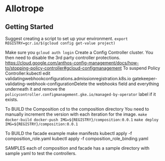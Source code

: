 # Allotrope

## Getting Started

Suggest creating a script to set up your environment.
`export REGISTRY=gcr.io/$(gcloud config get-value project)`

Make sure you `gcloud auth login`
Create a Config Controller cluster.
You then need to disable the 3rd party controller protections.
https://cloud.google.com/anthos-config-management/docs/how-to/stopping-policy-controller#gcloud-configmanagement
To suspend Policy Controller:kubectl edit validatingwebhookconfigurations.admissionregistration.k8s.io gatekeeper-validating-webhook-configurationDelete the webhooks field and everything underneath it and remove the `policycontroller.configmanagement.gke.io/managed-by-operator` label if it exists.

To BUILD the Composition
cd to the composition directory
You need to manually increment the version with each iteration for the image.
`make docker-build docker-push IMG=${REGISTRY}/composition:0.0.1`
`make deploy IMG=${REGISTRY}/composition:0.0.1`

To BUILD the facade example
make manifests
kubectl apply -f composition_role.yaml
kubectl apply -f composition_role_binding.yaml

SAMPLES
each of composition and facade has a sample directory with sample yaml to test
the controllers.